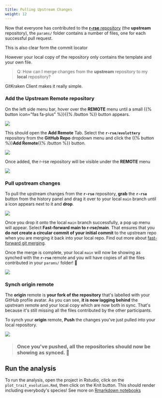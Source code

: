 ```yaml
---
title: Pulling Upstream Changes
weight: 12
---
```


Now that everyone has contributed to the [**r-rse** repository](https://github.com/r-rse/evolottery) (the **upstream** repository), the `params/` folder contains a number of files, one for each successful pull request.

This is also clear form the commit locator

However your local copy of the repository only contains the template and your own file. 

> Q: How can I merge changes from the **upstream** repository to my **local** repository?

GitKraken Client makes it really simple. 


### Add the **Upstream** Remote repository

On the left side menu bar, hover over the **<i class="fa fa-cloud" aria-hidden="true"></i> REMOTE** menu until a small {{% button icon="fas fa-plus" %}}{{% /button %}} button appears.

<img src="/images/edit-evo-5a.png" />

This should open the **<i class="fa fa-cloud" aria-hidden="true"></i> Add Remote** Tab. Select the **`r-rse/evolottery`** repository from the **GitHub Repo** dropdown menu and click the {{% button %}}**Add Remote**{{% /button %}}  button.

<img src="/images/edit-evo-5b.png" />

Once added, the r-rse repository will be visible under the **<i class="fa fa-cloud" aria-hidden="true"></i> REMOTE** menu

<img src="/images/edit-evo-5c.png" />


### Pull upstream changes

To pull the upstream changes from the **`r-rse`** repository, **grab** the **`r-rse`** button from the history panel and drag it over to your <i class="fa fa-laptop" aria-hidden="true"></i> local `main` branch until a **<i class="fas fa-crosshairs"></i>** icon appears next to it and **drop**.

<img src="/images/gk-pull-upstream.gif" />

Once you drop it onto the <i class="fa fa-laptop" aria-hidden="true"></i> local `main` branch successfully, a pop up menu will appear. Select **Fast-forward main to r-rse/main**. That ensures that you **do not create a circular commit of your initial commit** to the upstream repo when you are merging it back into your <i class="fa fa-laptop" aria-hidden="true"></i> local repo. Find out more about [fast-forward git merging](https://ariya.io/2013/09/fast-forward-git-merge).


Once the merge is complete, your <i class="fa fa-laptop" aria-hidden="true"></i> local `main` will now be showing as synched with the **`r-rse`** remote and you will have copies of all the files contributed in your `params/` folder! :tada:

<img src="/images/gk-local-synched.png" />



### Synch **origin** remote

The **origin** remote is **your fork of the repository** that's labelled with your GitHub profile avatar. As you can see, **it is now lagging behind** the upstream remote and your <i class="fa fa-laptop" aria-hidden="true"></i> local copy which are now both in sync. That's because it's still missing all the files contributed by the other participants.

To synch your **origin** remote, <i class="fa fa-arrow-up" aria-hidden="true"></i> **Push**  the changes you've just pulled into your <i class="fa fa-laptop" aria-hidden="true"></i> local repository.

<img src="/images/gk-all-synched.png" />

> ### Once you've pushed, all the repositories should now be showing as synced. :tada:

## Run the analysis

To run the analysis, open the project in Rstudio, click on the `plot_trait_evolution.Rmd`, then click on the Knit button. This should render including everybody's species! See more on [Rmarkdown notebooks](https://rmarkdown.rstudio.com/authoring_quick_tour.html#Overview) 
